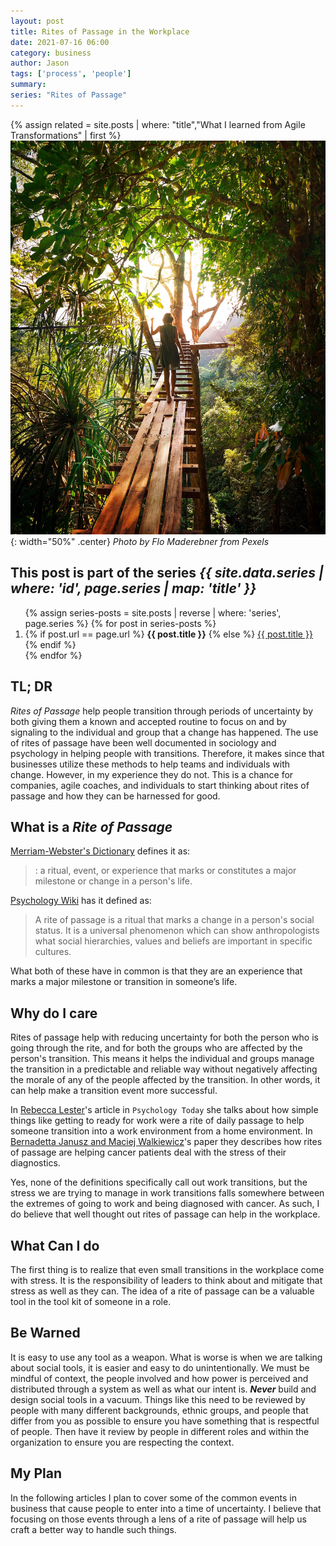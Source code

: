 ```yaml
---
layout: post
title: Rites of Passage in the Workplace
date: 2021-07-16 06:00
category: business
author: Jason
tags: ['process', 'people']
summary:
series: "Rites of Passage"
---
```


{% assign related = site.posts | where: "title","What I learned from Agile Transformations" | first %}
![Woman on wooden bridge in forest](/assets/img/posts/2021/07/pexels-flo-maderebner-238631.jpg){: width="50%" .center}
_Photo by Flo Maderebner from Pexels_

<aside class="series">
  <h2>This post is part of the series <em>{{ site.data.series | where: 'id', page.series | map: 'title' }}</em></h2>
  <ol>
    {% assign series-posts = site.posts | reverse | where: 'series', page.series %}
    {% for post in series-posts %}
    <li>
      {% if post.url == page.url %}
      <strong>{{ post.title }}</strong>
      {% else %}
      <a href="{{ site.baseurl }}{{ post.url }}">{{ post.title }}</a>
      {% endif %}
    </li>
    {% endfor %}
  </ol>
</aside>

## TL; DR

_Rites of Passage_ help people transition through periods of uncertainty by both giving them a known and accepted routine to focus on and by signaling to the individual and group that a change has happened. The use of rites of passage have been well documented in sociology and psychology in helping people with transitions. Therefore, it makes since that businesses utilize these methods to help teams and individuals with change. However, in my experience they do not. This is a chance for companies, agile coaches, and individuals to start thinking about rites of passage and how they can be harnessed for good.

## What is a _Rite of Passage_

[Merriam-Webster's Dictionary](https://www.merriam-webster.com/dictionary/rite%20of%20passage) defines it as:

> : a ritual, event, or experience that marks or constitutes a major milestone or change in a person's life.

[Psychology Wiki](https://psychology.wikia.org/wiki/Rites_of_passage) has it defined as:

> A rite of passage is a ritual that marks a change in a person's social status. It is a universal phenomenon which can show anthropologists what social hierarchies, values and beliefs are important in specific cultures.

What both of these have in common is that they are an experience that marks a major milestone or transition in someone’s life.

## Why do I care

Rites of passage help with reducing uncertainty for both the person who is going through the rite, and for both the groups who are affected by the person's transition. This means it helps the individual and groups manage the transition in a predictable and reliable way without negatively affecting the morale of any of the people affected by the transition. In other words, it can help make a transition event more successful.

In [Rebecca Lester](https://www.psychologytoday.com/us/blog/anthropology-in-mind/202005/the-importance-ritual)'s article in `Psychology Today` she talks about how simple things like getting to ready for work were a rite of daily passage to help someone transition into a work environment from a home environment. In [Bernadetta Janusz and Maciej Walkiewicz](https://www.ncbi.nlm.nih.gov/pmc/articles/PMC6105198/)'s paper they describes how rites of passage are helping cancer patients deal with the stress of their diagnostics.

Yes, none of the definitions specifically call out work transitions, but the stress we are trying to manage in work transitions falls somewhere between the extremes of going to work and being diagnosed with cancer. As such, I do believe that well thought out rites of passage can help in the workplace.

## What Can I do

The first thing is to realize that even small transitions in the workplace come with stress. It is the responsibility of leaders to think about and mitigate that stress as well as they can. The idea of a rite of passage can be a valuable tool in the tool kit of someone in a role.

## Be Warned

It is easy to use any tool as a weapon. What is worse is when we are talking about social tools, it is easier and easy to do unintentionally. We must be mindful of context, the people involved and how power is perceived and distributed through a system as well as what our intent is. **_Never_** build and design social tools in a vacuum. Things like this need to be reviewed by people with many different backgrounds, ethnic groups, and people that differ from you as possible to ensure you have something that is respectful of people. Then have it review by people in different roles and within the organization to ensure you are respecting the context.

## My Plan

In the following articles I plan to cover some of the common events in business that cause people to enter into a time of uncertainty. I believe that focusing on those events through a lens of a rite of passage will help us craft a better way to handle such things.